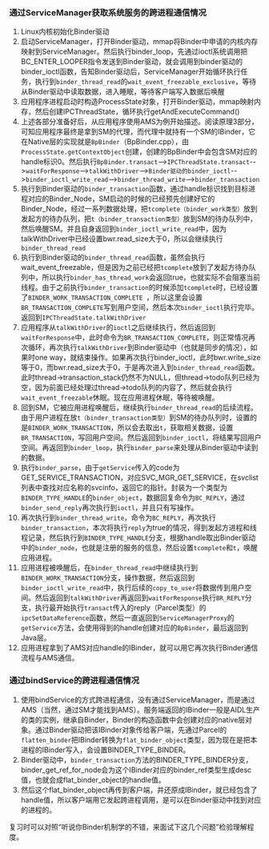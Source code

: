### 通过ServiceManager获取系统服务的跨进程通信情况
1. Linux内核初始化Binder驱动
2. 启动ServiceManager，打开Binder驱动，mmap将Binder中申请的内核内存映射到ServiceManager。然后执行binder_loop，先通过ioctl系统调用把BC_ENTER_LOOPER指令发送到Binder驱动，就会调用到binder驱动的binder_ioctl函数，告知Binder驱动后，ServiceManager开始循环执行任务，执行到`binder_thread_read`的`wait_event_freezable_exclusive`，等待从Binder驱动中读取数据，进入睡眠，等待客户端写入数据后唤醒
3. 应用程序进程启动时构造ProcessState对象，打开Binder驱动，mmap映射内存，然后创建IPCThreadState，循环执行getAndExecuteCommand()
4. 上述各部分准备好后，从应用程序使用AMS为例开始描述。阅读原理3部分，可知应用程序最终是拿到SM的代理，而代理中就持有一个SM的IBinder，它在Native层的实现就是`BpBinder`（BpBinder.cpp），由`ProcessState.getContextObject`创建，创建的BpBinder中会包含SM对应的handle标识0。然后执行`BpBinder.transact`-->`IPCThreadState.transact`-->`waitForResponse`-->`talkWithDriver`-->`Binder驱动的binder_ioctl`-->`binder_ioctl_write_read`-->`binder_thread_write`-->`binder_transaction`
5. 执行到Binder驱动的`binder_transaction`函数，通过handle标识找到目标进程对应的Binder_Node，SM启动的时候的已经预先创建好它的Binder_Node，经过一系列数据处理，把`tcomplete（binder_work类型）`放到发起方的待办队列，把`t（binder_transaction类型）`放到SM的待办队列中，然后唤醒SM。并且自身返回到`binder_ioctl_write_read`中，因为talkWithDriver中已经设置bwr.read_size大于0，所以会继续执行`binder_thread_read`
6. 执行到Binder驱动的`binder_thread_read`函数，虽然会执行wait_event_freezable，但是因为之前已经把`tcomplete`放到了发起方待办队列中，所以执行`binder_has_thread_work`会返回true，也就实际不会阻塞当前线程。由于之前执行`binder_transaction`的时候添加`tcomplete`时，已经设置了`BINDER_WORK_TRANSACTION_COMPLETE `，所以这里会设置`BR_TRANSACTION_COMPLETE`写到用户空间，然后本次`binder_ioctl`执行完毕。返回到`IPCThreadState.talkWithDriver`
7. 应用程序从`talkWithDriver`的`ioctl`之后继续执行，然后返回到`waitForResponse`中，此时命令为`BR_TRANSACTION_COMPLETE`，则正常情况再次循环，再次执行`talkWithDriver`到Binder驱动中（也就是同步的情况），如果时one way，就结束操作。如果再次执行binder_ioctl，此时bwr.write_size等于0，而bwr.read_size大于0，于是再次进入到`binder_thread_read`函数。此时thread->transaction_stack仍然不为NULL，但thread->todo队列已经为空，因为前面已经处理过thread->todo队列的内容了，然后就会执行`wait_event_freezable`休眠。现在应用进程休眠，等待被唤醒。
8. 回到SM，它被应用进程唤醒后，继续执行`binder_thread_read`的后续流程。由于用户进程在放`t（binder_transaction类型）`到SM的待办队列时，设置的是`BINDER_WORK_TRANSACTION`，所以会去取出`t`，获取相关数据，设置`BR_TRANSACTION`，写回用户空间。然后返回到`binder_ioctl`，将结果写回用户空间。再返回到`binder_loop`，执行`binder_parse`来处理从Binder驱动中读到的数据。
9. 执行`binder_parse`，由于`getService`传入的code为GET_SERVICE_TRANSACTION，对应SVC_MGR_GET_SERVICE，在svclist列表中查找对应名称的svcinfo，返回它的指针。封装为一个类型为`BINDER_TYPE_HANDLE`的`binder_object`，数据回复命令为`BC_REPLY`，通过`binder_send_reply`再次执行到`ioctl`，并且只有写操作。
10. 再次执行到`binder_thread_write`，命令为`BC_REPLY`，再次执行`binder_transaction`，本次将执行`reply`为true的情况，得到发起方进程和线程记录，然后执行到`BINDER_TYPE_HANDLE`分支，根据handle取出Binder驱动中的`binder_node`，也就是注册的服务的信息，然后设置`tcomplete`和`t`，唤醒应用进程。
11. 应用进程被唤醒后，在`binder_thread_read`中继续执行到`BINDER_WORK_TRANSACTION`分支，操作数据，然后返回到`binder_ioctl_write_read`中，执行后续的`copy_to_user`将数据传到用户空间。然后返回到`talkWithDriver`再返回到`waitForResponse`执行`BR_REPLY`分支，执行最开始执行`transact`传入的reply（Parcel类型）的`ipcSetDataReference`函数，然后一直返回到`ServiceManagerProxy`的`getService`方法，会使用得到的handle创建对应的`BpBinder`，最后返回到Java层。
12. 应用进程拿到了AMS对应handle的IBinder，就可以用它再次执行Binder通信流程与AMS通信。


### 通过bindService的跨进程通信情况
1. 使用bindService的方式跨进程通信，没有通过ServiceManager，而是通过AMS（当然，通过SM才能找到AMS）。服务端返回的IBinder一般是AIDL生产的类的实例，继承自Binder，Binder的构造函数中会创建对应的native层对象。通过Binder驱动把该IBinder对象传给客户端，先通过Parcel的`flatten_binder`把IBinder转换为`flat_binder_object`类型，因为现在是把本进程的IBinder写入，会设置BINDER_TYPE_BINDER。
2. Binder驱动中，`binder_transaction`方法的BINDER_TYPE_BINDER分支，binder_get_ref_for_node会为这个IBinder对应的binder_ref类型生成desc值，也就会成flat_binder_object的handle值。
3. 然后这个flat_binder_object再传到客户端，并还原成IBinder，就已经包含了handle值，所以客户端用它发起跨进程调用，是可以在Binder驱动中找到对应的进程的。

复习时可以对照“听说你Binder机制学的不错，来面试下这几个问题”检验理解程度。